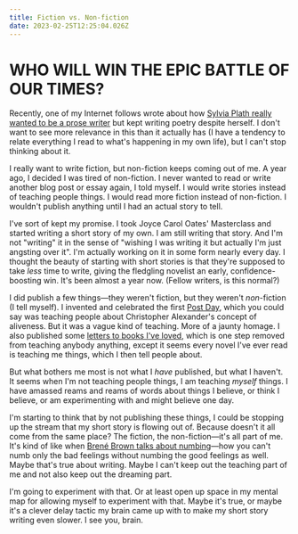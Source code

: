 ```yaml
---
title: Fiction vs. Non-fiction
date: 2023-02-25T12:25:04.026Z
---
```

# WHO WILL WIN THE EPIC BATTLE OF OUR TIMES?

Recently, one of my Internet follows wrote about how [Sylvia Plath really wanted to be a prose writer](https://winnielim.org/notes/should-we-follow-our-natural-inclinations/) but kept writing poetry despite herself. I don't want to see more relevance in this than it actually has (I have a tendency to relate everything I read to what's happening in my own life), but I can't stop thinking about it.

I really want to write fiction, but non-fiction keeps coming out of me. A year ago, I decided I was tired of non-fiction. I never wanted to read or write another blog post or essay again, I told myself. I would write stories instead of teaching people things. I would read more fiction instead of non-fiction. I wouldn't publish anything until I had an actual story to tell.

I've sort of kept my promise. I took Joyce Carol Oates' Masterclass and started writing a short story of my own. I am still writing that story. And I'm not "writing" it in the sense of "wishing I was writing it but actually I'm just angsting over it". I'm actually working on it in some form nearly every day. I thought the beauty of starting with short stories is that they're supposed to take *less* time to write, giving the fledgling novelist an early, confidence-boosting win. It's been almost a year now. (Fellow writers, is this normal?)

I did publish a few things—they weren't fiction, but they weren't *non*-fiction (I tell myself). I invented and celebrated the first [Post Day](https://itspostday.com), which you could say was teaching people about Christopher Alexander's concept of aliveness. But it was a vague kind of teaching. More of a jaunty homage. I also published some [letters to books I've loved](https://lovenotetoabook.substack.com), which is one step removed from teaching anybody anything, except it seems every novel I've ever read is teaching me things, which I then tell people about. 

But what bothers me most is not what I *have* published, but what I haven't. It seems when I'm not teaching people things, I am teaching *myself* things. I have amassed reams and reams of words about things I believe, or think I believe, or am experimenting with and might believe one day. 

I'm starting to think that by not publishing these things, I could be stopping up the stream that my short story is flowing out of. Because doesn't it all come from the same place? The fiction, the non-fiction—it's all part of me. It's kind of like when [Brené Brown talks about numbing](https://onbeing.org/blog/brene-brown-on-leaning-into-our-vulnerability-video/)—how you can't numb only the bad feelings without numbing the good feelings as well. Maybe that's true about writing. Maybe I can't keep out the teaching part of me and not also keep out the dreaming part.

I'm going to experiment with that. Or at least open up space in my mental map for allowing myself to experiment with that. Maybe it's true, or maybe it's a clever delay tactic my brain came up with to make my short story writing even slower. I see you, brain.